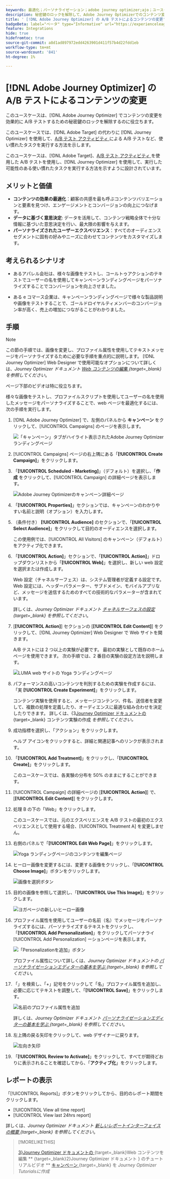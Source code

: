 ```yaml
---
keywords: 最適化；パーソナライゼーション；adobe journey optimizer;ajo；ユースケース；シナリオ；コンテンツ変更/ab テスト；プロファイル属性；画像の変更；画像の置き換え
description: 秘密鍵のロックを解除して、Adobe Journey Optimizerでのコンテンツ変更の A/B テストを効果的に行う
title: ' [!DNL Adobe Journey Optimizer] の A/B テストによるコンテンツの変更'
badgeBeta: label="ベータ" type="Informative" url="https://experienceleague.adobe.com/docs/target/using/introduction/intro.html?lang=ja#beta newtab=true" tooltip=" [!DNL Adobe Target] のベータ版機能とは"
feature: Integrations
hide: true
hidefromtoc: true
source-git-commit: a8d1ad897972edd4263901d411f57b4d22fdd1eb
workflow-type: tm+mt
source-wordcount: '841'
ht-degree: 1%

---
```


# [!DNL Adobe Journey Optimizer] の A/B テストによるコンテンツの変更

このユースケースは、[!DNL Adobe Journey Optimizer] でコンテンツの変更を効果的に A/B テストするための秘密鍵のロックを解除するのに役立ちます。

このユースケースでは、[!DNL Adobe Target] の代わりに [!DNL Journey Optimizer] を使用して、[A/B テスト アクティビティ ](/help/main/c-activities/t-test-ab/test-ab.md) による A/B テストなど、使い慣れたタスクを実行する方法を示します。

このユースケースは、[!DNL Adobe Target]、[A/B テスト アクティビティ ](/help/main/c-activities/t-test-ab/test-ab.md) を使用した A/B テストを使用し、[!DNL Journey Optimizer] を使用して、実行した可能性のある使い慣れたタスクを実行する方法を示すように設計されています。

## メリットと価値

* **コンテンツの効果の最適化**：顧客の共感を最も呼ぶコンテンツバリエーションと要素を見つけ、エンゲージメントとコンバージョンの向上につなげます。
* **データに基づく意思決定**: データを活用して、コンテンツ戦略全体で十分な情報に基づいた意思決定を行い、最大限の影響を与えます。
* **パーソナライズされたユーザーエクスペリエンス**：すべてのオーディエンスセグメントに固有の好みやニーズに合わせてコンテンツをカスタマイズします。

## 考えられるシナリオ

* あるアパレル会社は、様々な画像をテストし、コールトゥアクションのテキストでユーザーの名を使用してキャンペーンランディングページをパーソナライズすることでコンバージョンを向上させました。

* ある e コマース企業は、キャンペーンランディングページで様々な製品説明や画像をテストすることで、ゴールドロイヤルティメンバーのコンバージョン率が高く、売上の増加につながることがわかりました。

## 手順

>[!NOTE]
>
>この節の手順では、画像を変更し、プロファイル属性を使用してテキストメッセージをパーソナライズするために必要な手順を重点的に説明します。 [!DNL Journey Optimizer] Web Designer で使用可能なオプションについて詳しくは、*Journey Optimizer ドキュメント [Web コンテンツの編集 ](https://experienceleague.adobe.com/en/docs/journey-optimizer/using/web/author-web-pages/edit-web-content){target=_blank} を参照してください*。
>
>ページ下部のビデオは特に役立ちます。

様々な画像をテストし、プロファイルスクリプトを使用してユーザーの名を使用したメッセージをパーソナライズすることで、web ページを最適化するには、次の手順を実行します。

1. [!DNL Adobe Journey Optimizer] で、左側のパネルから **キャンペーン** をクリックして、[!UICONTROL Campaigns] のページを表示します。

   ![ 「キャンペーン」タブがハイライト表示されたAdobe Journey Optimizerランディングページ ](/help/main/c-integrating-target-with-mac/ajo/assets/ajo-landing-page.png)

1. [!UICONTROL Campaigns] ページの右上隅にある「**[!UICONTROL Create Campaign]**」をクリックします。

1. 「**[!UICONTROL Scheduled - Marketing]**」（デフォルト）を選択し、「**作成** をクリックして、[!UICONTROL Campaign] の詳細ページを表示します。

   ![Adobe Journey Optimizerのキャンペーン詳細ページ ](/help/main/c-integrating-target-with-mac/ajo/assets/campaign-details.png)

1. 「**[!UICONTROL Properties]**」セクションでは、キャンペーンのわかりやすい名前と説明（オプション）を入力します。

1. （条件付き） **[!UICONTROL Audience]** のセクションで、「**[!UICONTROL Select Audience]**」をクリックして目的のオーディエンスを選択します。

   この使用例では、[!UICONTROL All Visitors] のキャンペーン（デフォルト）をアクティブ化できます。

1. 「**[!UICONTROL Action]**」セクションで、「**[!UICONTROL Action]**」ドロップダウンリストから「**[!UICONTROL Web]**」を選択し、新しい web 設定を選択または作成します。

   Web 設定（チャネルサーフェス）は、システム管理者が定義する設定です。 Web 設定には、ヘッダーパラメーター、サブドメイン、モバイルアプリなど、メッセージを送信するためのすべての技術的なパラメーターが含まれています。

   詳しくは、*Journey Optimizer ドキュメント [ チャネルサーフェスの設定 ](https://experienceleague.adobe.com/en/docs/journey-optimizer/using/configuration/channel-surfaces#set-up-channel-surfaces){target=_blank} を参照してください*。

1. [**[!UICONTROL Action]**] セクションの [**[!UICONTROL Edit Content]**] をクリックして、[!DNL Journey Optimizer] Web Designer で Web サイトを開きます。

   A/B テストには 2 つ以上の実験が必要です。 最初の実験として既存のホームページを使用できます。 次の手順では、2 番目の実験の設定方法を説明します。

   ![LUMA web サイトの Yoga ランディングページ ](/help/main/c-integrating-target-with-mac/ajo/assets/luma-yoga-landing.png)

1. パフォーマンスの高いコンテンツを判別するための実験を作成するには、「実 **[!UICONTROL Create Experiment]**」をクリックします。

   コンテンツ実験を使用すると、メッセージコンテンツ、件名、送信者を変更して、複数の処理を定義したり、オーディエンスに最適な組み合わせを決定したりできます。 詳しくは、{3[Journey Optimizer ドキュメントの ](https://experienceleague.adobe.com/en/docs/journey-optimizer/using/content-management/content-experiment/content-experiment){target=_blank} コンテンツ実験の作成 *を参照してください。*

1. 成功指標を選択し、「アクション」をクリックします。

   ヘルプ アイコンをクリックすると、詳細と関連記事へのリンクが表示されます。

1. 「**[!UICONTROL Add Treatment]**」をクリックし、「**[!UICONTROL Create]**」をクリックします。

   このユースケースでは、各実験の分布を 50% のままにすることができます。

1. [!UICONTROL Campaign] の詳細ページの [**[!UICONTROL Action]**] で、[**[!UICONTROL Edit Content]**] をクリックします。

1. 処理 B の下の「Web」をクリックします。

   このユースケースでは、元のエクスペリエンスを A/B テストの最初のエクスペリエンスとして使用する場合、[!UICONTROL Treatment A] を変更しません。

1. 右側のパネルで「**[!UICONTROL Edit Web Page]**」をクリックします。

   ![Yoga ランディングページのコンテンツを編集ページ ](/help/main/c-integrating-target-with-mac/ajo/assets/edit-yoga-page.png)

1. ヒーロー画像を変更するには、変更する画像をクリックし、「**[!UICONTROL Choose Image]**」ボタンをクリックします。

   ![ 画像を選択ボタン ](/help/main/c-integrating-target-with-mac/ajo/assets/choose-image.png)

1. 目的の画像を参照して選択し、「**[!UICONTROL Use This Image]**」をクリックします。

   ![ ヨガページの新しいヒーロー画像 ](/help/main/c-integrating-target-with-mac/ajo/assets/new-hero-image.png)

1. プロファイル属性を使用してユーザーの名前（名）でメッセージをパーソナライズするには、パーソナライズするテキストをクリックし、「**[!UICONTROL Add Personalization]**」をクリックしてパーソナライ [!UICONTROL Add Personalization] ーションページを表示します。

   ![ 「Personalizationを追加」ボタン ](/help/main/c-integrating-target-with-mac/ajo/assets/add-personalization-button.png)

   プロファイル属性について詳しくは、*Journey Optimizer ドキュメントの [ パーソナライゼーションエディターの基本を学ぶ ](https://experienceleague.adobe.com/en/docs/journey-optimizer/using/content-management/personalization/expression-editor/personalization-build-expressions){target=_blank} を参照してください*。

1. 「」を検索し、「+」記号をクリックして「名」プロファイル属性を追加し、必要に応じてテキストを調整して、「**[!UICONTROL Save]**」をクリックします。

   ![ 名前のプロファイル属性を追加 ](/help/main/c-integrating-target-with-mac/ajo/assets/add-profile-attribute-for-name.png)

   詳しくは、*Journey Optimizer ドキュメント [ パーソナライゼーションエディターの基本を学ぶ ](https://experienceleague.adobe.com/en/docs/journey-optimizer/using/content-management/personalization/expression-editor/personalization-build-expressions){target=_blank} を参照してください*。

1. 左上隅の戻る矢印をクリックして、web デザイナーに戻ります。

   ![ 左向き矢印 ](/help/main/c-integrating-target-with-mac/ajo/assets/back-arrow.png)

1. 「**[!UICONTROL Review to Activate]**」をクリックして、すべてが期待どおりに表示されることを確認してから、「**アクティブ化**」をクリックします。

## レポートの表示

「[!UICONTROL Reports]」ボタンをクリックしてから、目的のレポート期間をクリックします。

* [!UICONTROL View all time report]
* [!UICONTROL View last 24hrs report]

詳しくは、*Journey Optimizer ドキュメント [ 新しいレポートインターフェイスの概要 ](https://experienceleague.adobe.com/en/docs/journey-optimizer/using/channel-report/report-gs-cja){target=_blank} を参照してください*。

>[!MORELIKETHIS]
>
>[3}Journey Optimizer ドキュメントの ](https://experienceleague.adobe.com/en/docs/journey-optimizer/using/web/author-web-pages/edit-web-content){target=_blank}Web コンテンツを編集 **
>[](https://experienceleague.adobe.com/en/docs/journey-optimizer/using/web/author-web-pages/edit-web-content#video){target=_blank}2}Journey Optimizer ドキュメント } のチュートリアルビデオ **
>[キャンペーン ](https://experienceleague.adobe.com/en/docs/journey-optimizer-learn/tutorials/create-campaigns/create-a-campaign){target=_blank} を *Journey Optimizer Tutorialsに作成*

